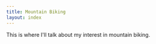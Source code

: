 ```yaml
---
title: Mountain Biking
layout: index
---
```


<p>This is where I'll talk about my interest in mountain biking.</p>

